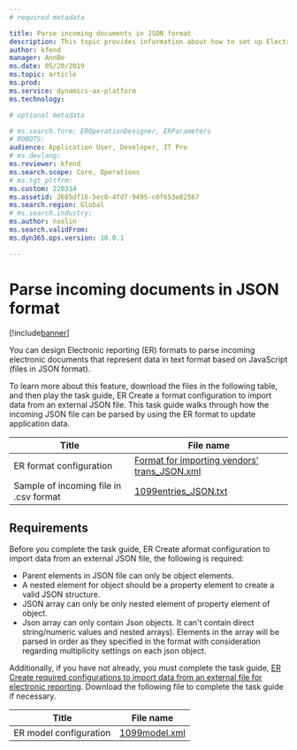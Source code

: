 ```yaml
---
# required metadata

title: Parse incoming documents in JSON format
description: This topic provides information about how to set up Electronic reporting (ER) formats to parse incoming JSON formatted documents.
author: kfend
manager: AnnBe
ms.date: 05/20/2019
ms.topic: article
ms.prod: 
ms.service: dynamics-ax-platform
ms.technology: 

# optional metadata

# ms.search.form: EROperationDesigner, ERParameters
# ROBOTS: 
audience: Application User, Developer, IT Pro
# ms.devlang: 
ms.reviewer: kfend
ms.search.scope: Core, Operations
# ms.tgt_pltfrm: 
ms.custom: 220314
ms.assetid: 2685df16-5ec8-4fd7-9495-c0f653e82567
ms.search.region: Global
# ms.search.industry: 
ms.author: nselin
ms.search.validFrom: 
ms.dyn365.ops.version: 10.0.1

---
```


# Parse incoming documents in JSON format
[!include[banner](../includes/banner.md)]

You can design Electronic reporting (ER) formats to parse incoming electronic documents that represent data in text format based on JavaScript (files in JSON format).

To learn more about this feature, download the files in the following table, and then play the task guide, ER Create a format configuration to import data from an external JSON file. This task guide walks through how the incoming JSON file can be parsed by using the ER format to update application data.

| Title                                  | File name                                    |
|----------------------------------------|----------------------------------------------|
| ER format configuration                | [Format for importing vendors' trans_JSON.xml](https://go.microsoft.com/fwlink/?linkid=874111) |
| Sample of incoming file in .csv format | [1099entries_JSON.txt](https://go.microsoft.com/fwlink/?linkid=874111)                         |
## Requirements
Before you complete the task guide, ER Create aformat configuration to import data from an external JSON file, the following is required:

- Parent elements in JSON file can only be object elements.
- A nested element for object should be a property element to create a valid JSON structure.
- JSON array can only be only nested element of property element of object.
- Json array can only contain Json objects. It can't contain direct string/numeric values and nested arrays). Elements in the array will be parsed in order as they specified in the format with consideration regarding multiplicity settings on each json object.

Additionally, if you have not already, you must complete the task guide, [ER Create required configurations to import data from an external file for electronic reporting](tasks/er-required-configurations-import-data.md). Download the following file to complete the task guide if necessary.

| Title                  | File name     |
|------------------------|---------------|
| ER model configuration | [1099model.xml](https://go.microsoft.com/fwlink/?linkid=874111) |
